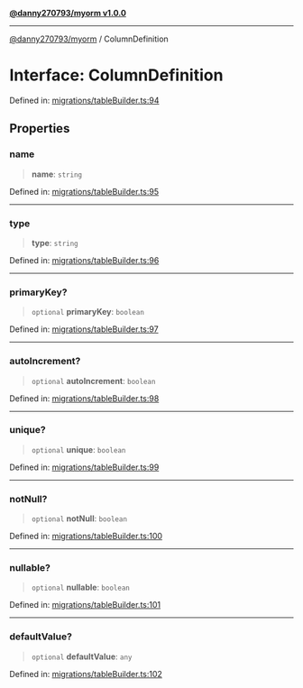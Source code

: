 [**@danny270793/myorm v1.0.0**](../README.md)

***

[@danny270793/myorm](../globals.md) / ColumnDefinition

# Interface: ColumnDefinition

Defined in: [migrations/tableBuilder.ts:94](https://github.com/danny270793/MyORM/blob/9faec68ed1d5f8ec030994851f3cd734dd1ff811/src/libraries/migrations/tableBuilder.ts#L94)

## Properties

### name

> **name**: `string`

Defined in: [migrations/tableBuilder.ts:95](https://github.com/danny270793/MyORM/blob/9faec68ed1d5f8ec030994851f3cd734dd1ff811/src/libraries/migrations/tableBuilder.ts#L95)

***

### type

> **type**: `string`

Defined in: [migrations/tableBuilder.ts:96](https://github.com/danny270793/MyORM/blob/9faec68ed1d5f8ec030994851f3cd734dd1ff811/src/libraries/migrations/tableBuilder.ts#L96)

***

### primaryKey?

> `optional` **primaryKey**: `boolean`

Defined in: [migrations/tableBuilder.ts:97](https://github.com/danny270793/MyORM/blob/9faec68ed1d5f8ec030994851f3cd734dd1ff811/src/libraries/migrations/tableBuilder.ts#L97)

***

### autoIncrement?

> `optional` **autoIncrement**: `boolean`

Defined in: [migrations/tableBuilder.ts:98](https://github.com/danny270793/MyORM/blob/9faec68ed1d5f8ec030994851f3cd734dd1ff811/src/libraries/migrations/tableBuilder.ts#L98)

***

### unique?

> `optional` **unique**: `boolean`

Defined in: [migrations/tableBuilder.ts:99](https://github.com/danny270793/MyORM/blob/9faec68ed1d5f8ec030994851f3cd734dd1ff811/src/libraries/migrations/tableBuilder.ts#L99)

***

### notNull?

> `optional` **notNull**: `boolean`

Defined in: [migrations/tableBuilder.ts:100](https://github.com/danny270793/MyORM/blob/9faec68ed1d5f8ec030994851f3cd734dd1ff811/src/libraries/migrations/tableBuilder.ts#L100)

***

### nullable?

> `optional` **nullable**: `boolean`

Defined in: [migrations/tableBuilder.ts:101](https://github.com/danny270793/MyORM/blob/9faec68ed1d5f8ec030994851f3cd734dd1ff811/src/libraries/migrations/tableBuilder.ts#L101)

***

### defaultValue?

> `optional` **defaultValue**: `any`

Defined in: [migrations/tableBuilder.ts:102](https://github.com/danny270793/MyORM/blob/9faec68ed1d5f8ec030994851f3cd734dd1ff811/src/libraries/migrations/tableBuilder.ts#L102)
